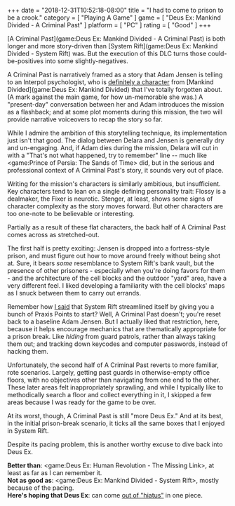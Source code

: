 +++
date = "2018-12-31T10:52:18-08:00"
title = "I had to come to prison to be a crook."
category = [ "Playing A Game" ]
game = [ "Deus Ex: Mankind Divided - A Criminal Past" ]
platform = [ "PC" ]
rating = [ "Good" ]
+++

[A Criminal Past](game:Deus Ex: Mankind Divided - A Criminal Past) is both longer and more story-driven than [System Rift](game:Deus Ex: Mankind Divided - System Rift) was.  But the execution of this DLC turns those could-be-positives into some slightly-negatives.

A Criminal Past is narratively framed as a story that Adam Jensen is telling to an Interpol psychologist, who is <a href="http://deusex.wikia.com/wiki/Delara_Auzenne">definitely a character</a> from [Mankind Divided](game:Deus Ex: Mankind Divided) that I've totally forgotten about.  (A mark against the main game, for how un-memorable she was.)  A "present-day" conversation between her and Adam introduces the mission as a flashback; and at some plot moments during this mission, the two will provide narrative voiceovers to recap the story so far.

While I admire the ambition of this storytelling technique, its implementation just isn't that good.  The dialog between Delara and Jensen is generally dry and un-engaging.  And, if Adam dies during the mission, Delara will cut in with a "That's not what happened, try to remember" line -- much like <game:Prince of Persia: The Sands of Time> did, but in the serious and professional context of A Criminal Past's story, it sounds very out of place.

Writing for the mission's characters is similarly ambitious, but insufficient.  Key characters tend to lean on a single defining personality trait: Flossy is a dealmaker, the Fixer is neurotic.  Stenger, at least, shows some signs of character complexity as the story moves forward.  But other characters are too one-note to be believable or interesting.

Partially as a result of these flat characters, the back half of A Criminal Past comes across as stretched-out.

The first half is pretty exciting: Jensen is dropped into a fortress-style prison, and must figure out how to move around freely without being shot at.  Sure, it bears <i>some</i> resemblance to System Rift's bank vault, but the presence of other prisoners - especially when you're doing favors for them - and the architecture of the cell blocks and the outdoor "yard" area, have a very different feel.  I liked developing a familiarity with the cell blocks' maps as I snuck between them to carry out errands.

Remember how [I said]($SiteBaseURL$2018/12/29/augmented-bank-heist/) that System Rift streamlined itself by giving you a bunch of Praxis Points to start?  Well, A Criminal Past doesn't; you're reset back to a baseline Adam Jensen.  But I actually liked that restriction, here, because it helps encourage mechanics that are thematically appropriate for a prison break.  Like <i>hiding</i> from guard patrols, rather than always taking them out; and tracking down keycodes and computer passwords, instead of hacking them.

Unfortunately, the second half of A Criminal Past reverts to more familiar, rote scenarios.  Largely, getting past guards in otherwise-empty office floors, with no objectives other than navigating from one end to the other.  These later areas felt inappropriately sprawling, and while I typically like to methodically search a floor and collect everything in it, I skipped a few areas because I was ready for the game to be over.

At its worst, though, A Criminal Past is still "more Deus Ex."  And at its best, in the initial prison-break scenario, it ticks all the same boxes that I enjoyed in System Rift.

Despite its pacing problem, this is another worthy excuse to dive back into Deus Ex.

<b>Better than</b>: <game:Deus Ex: Human Revolution - The Missing Link>, at least as far as I can remember it.  
<b>Not as good as</b>: <game:Deus Ex: Mankind Divided - System Rift>, mostly because of the pacing.  
<b>Here's hoping that Deus Ex</b>: can come <a href="https://www.eurogamer.net/articles/2017-01-30-dont-expect-another-deus-ex-game-anytime-soon">out of "hiatus"</a> in one piece.
